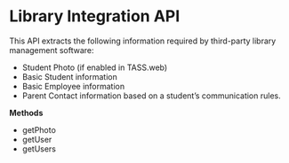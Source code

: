 # Library Integration API

This API extracts the following information required by third-party library management software:
 
-    Student Photo (if enabled in TASS.web)
-    Basic Student information
-    Basic Employee information
-    Parent Contact information based on a student’s communication rules.

**Methods**

  * getPhoto
  * getUser
  * getUsers
